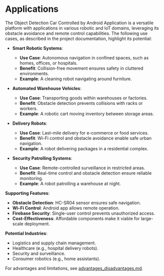 # Applications

The Object Detection Car Controlled by Android Application is a versatile platform with applications in various robotic and IoT domains, leveraging its obstacle avoidance and remote control capabilities. The following use cases, as described in the project documentation, highlight its potential:

- **Smart Robotic Systems**:
  - **Use Case**: Autonomous navigation in confined spaces, such as homes, offices, or hospitals.
  - **Benefit**: Collision-free movement ensures safety in cluttered environments.
  - **Example**: A cleaning robot navigating around furniture.

- **Automated Warehouse Vehicles**:
  - **Use Case**: Transporting goods within warehouses or factories.
  - **Benefit**: Obstacle detection prevents collisions with racks or workers.
  - **Example**: A robotic cart moving inventory between storage areas.

- **Delivery Robots**:
  - **Use Case**: Last-mile delivery for e-commerce or food services.
  - **Benefit**: Wi-Fi control and obstacle avoidance enable safe urban navigation.
  - **Example**: A robot delivering packages in a residential complex.

- **Security Patrolling Systems**:
  - **Use Case**: Remote-controlled surveillance in restricted areas.
  - **Benefit**: Real-time control and obstacle detection ensure reliable monitoring.
  - **Example**: A robot patrolling a warehouse at night.

**Supporting Features**:
- **Obstacle Detection**: HC-SR04 sensor ensures safe navigation.
- **Wi-Fi Control**: Android app allows remote operation.
- **Firebase Security**: Single-user control prevents unauthorized access.
- **Cost-Effectiveness**: Affordable components make it viable for large-scale deployment.

**Potential Industries**:
- Logistics and supply chain management.
- Healthcare (e.g., hospital delivery robots).
- Security and surveillance.
- Consumer robotics (e.g., home assistants).

For advantages and limitations, see [advantages_disadvantages.md](advantages_disadvantages.md).